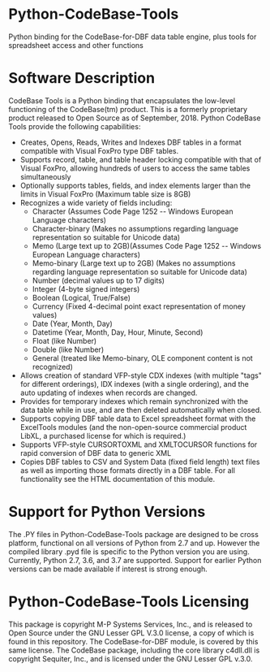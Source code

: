 # Python-CodeBase-Tools
Python binding for the CodeBase-for-DBF data table engine, plus tools for spreadsheet access and other functions
# Software Description
CodeBase Tools is a Python binding that encapsulates the low-level functioning of the CodeBase(tm) product.  This is a formerly proprietary product released to Open Source as of September, 2018.
Python CodeBase Tools provide the following capabilities:
* Creates, Opens, Reads, Writes and Indexes DBF tables in a format compatible with Visual FoxPro type DBF tables.
* Supports record, table, and table header locking compatible with that of Visual FoxPro, allowing hundreds of users to access the same tables simultaneously
* Optionally supports tables, fields, and index elements larger than the limits in Visual FoxPro (Maximum table size is 8GB)
* Recognizes a wide variety of fields including:
  * Character (Assumes Code Page 1252 -- Windows European Language characters)
  * Character-binary (Makes no assumptions regarding language representation so suitable for Unicode data)
  * Memo (Large text up to 2GB)(Assumes Code Page 1252 -- Windows European Language characters)
  * Memo-binary (Large text up to 2GB) (Makes no assumptions regarding language representation so suitable for Unicode data)
  * Number (decimal values up to 17 digits)
  * Integer (4-byte signed integers)
  * Boolean (Logical, True/False)
  * Currency (Fixed 4-decimal point exact representation of money values)
  * Date (Year, Month, Day)
  * Datetime (Year, Month, Day, Hour, Minute, Second)
  * Float (like Number)
  * Double (like Number)
  * General (treated like Memo-binary, OLE component content is not recognized)
* Allows creation of standard VFP-style CDX indexes (with multiple "tags" for different orderings), IDX indexes (with a single ordering), and the auto updating of indexes when records are changed.
* Provides for temporary indexes which remain synchronized with the data table while in use, and are then deleted automatically when closed.
* Supports copying DBF table data to Excel spreadsheet format with the ExcelTools modules (and the non-open-source commercial product LibXL, a purchased license for which is required.)
* Supports VFP-style CURSORTOXML and XMLTOCURSOR functions for rapid conversion of DBF data to generic XML
* Copies DBF tables to CSV and System Data (fixed field length) text files as well as importing those formats directly in a DBF table.
For all functionality see the HTML documentation of this module.
# Support for Python Versions
The .PY files in Python-CodeBase-Tools package are designed to be cross platform, functional on all versions of Python from 2.7 and up.  However the compiled library .pyd file is specific to the Python version you are using.  Currently, Python 2.7, 3.6, and 3.7 are supported.  Support for earlier Python versions can be made available if interest is strong enough.
# Python-CodeBase-Tools Licensing
This package is copyright M-P Systems Services, Inc., and is released to Open Source under the GNU Lesser GPL V.3.0 license, a copy of which is found in this repository.  The CodeBase-for-DBF module, is covered by this same license.  The CodeBase package, including the core library c4dll.dll is copyright Sequiter, Inc., and is licensed under the GNU Lesser GPL v.3.0.